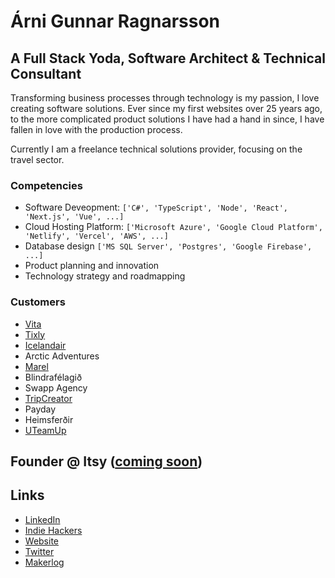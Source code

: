 # Árni Gunnar Ragnarsson

## A Full Stack Yoda, Software Architect & Technical Consultant

Transforming business processes through technology is my passion, I love creating software solutions. Ever since my first websites over 25 years ago, to the more complicated product solutions I have had a hand in since, I have fallen in love with the production process.

Currently I am a freelance technical solutions provider, focusing on the travel sector.

### Competencies

- Software Deveopment: ``['C#', 'TypeScript', 'Node', 'React', 'Next.js', 'Vue', ...]``
- Cloud Hosting Platform:  ``['Microsoft Azure', 'Google Cloud Platform', 'Netlify', 'Vercel', 'AWS', ...]``
- Database design ``['MS SQL Server', 'Postgres', 'Google Firebase', ...]``
- Product planning and innovation
- Technology strategy and roadmapping

### Customers

- [Vita](https://github.com/vita-travel)
- [Tixly](https://github.com/tix-ticketing)
- [Icelandair](https://github.com/icelandair)
- Arctic Adventures
- [Marel](https://github.com/marel)
- Blindrafélagið
- Swapp Agency
- [TripCreator](https://github.com/xperious)
- Payday
- Heimsferðir
- [UTeamUp](https://github.com/uteamup)

## Founder @ Itsy ([coming soon](https://www.itsy.so/))

## Links

- [LinkedIn](https://www.linkedin.com/in/arnigunnar)
- [Indie Hackers](https://www.indiehackers.com/arnigunnar)
- [Website](https://www.cloudconsulting.dev)
- [Twitter](https://twitter.com/arnigunnar)
- [Makerlog](https://getmakerlog.com/@arnigunnar)

